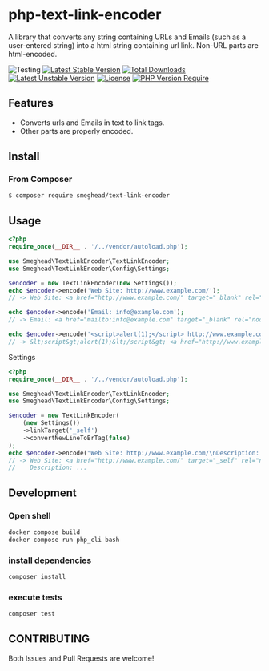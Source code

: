 # php-text-link-encoder

A library that converts any string containing URLs and Emails (such as a user-entered string) into a html string containing url link. Non-URL parts are html-encoded.

![Testing](https://github.com/smeghead/php-text-link-encoder/actions/workflows/php.yml/badge.svg?event=push) [![Latest Stable Version](http://poser.pugx.org/smeghead/text-link-encoder/v)](https://packagist.org/packages/smeghead/text-link-encoder) [![Total Downloads](http://poser.pugx.org/smeghead/text-link-encoder/downloads)](https://packagist.org/packages/smeghead/text-link-encoder) [![Latest Unstable Version](http://poser.pugx.org/smeghead/text-link-encoder/v/unstable)](https://packagist.org/packages/smeghead/text-link-encoder) [![License](http://poser.pugx.org/smeghead/text-link-encoder/license)](https://packagist.org/packages/smeghead/text-link-encoder) [![PHP Version Require](http://poser.pugx.org/smeghead/text-link-encoder/require/php)](https://packagist.org/packages/smeghead/text-link-encoder)

## Features

 * Converts urls and Emails in text to link tags.
 * Other parts are properly encoded.

## Install

### From Composer

```bash
$ composer require smeghead/text-link-encoder
```

## Usage

```php
<?php
require_once(__DIR__ . '/../vendor/autoload.php');

use Smeghead\TextLinkEncoder\TextLinkEncoder;
use Smeghead\TextLinkEncoder\Config\Settings;

$encoder = new TextLinkEncoder(new Settings());
echo $encoder->encode('Web Site: http://www.example.com/');
// -> Web Site: <a href="http://www.example.com/" target="_blank" rel="noopener">http://www.example.com/</a>

echo $encoder->encode('Email: info@example.com');
// -> Email: <a href="mailto:info@example.com" target="_blank" rel="noopener">info@example.com</a>

echo $encoder->encode('<script>alert(1);</script> http://www.example.com/');
// -> &lt;script&gt;alert(1);&lt;/script&gt; <a href="http://www.example.com/" target="_blank" rel="noopener">http://www.example.com/</a>
```

Settings

```php
<?php
require_once(__DIR__ . '/../vendor/autoload.php');

use Smeghead\TextLinkEncoder\TextLinkEncoder;
use Smeghead\TextLinkEncoder\Config\Settings;

$encoder = new TextLinkEncoder(
    (new Settings())
    ->linkTarget('_self')
    ->convertNewLineToBrTag(false)
);
echo $encoder->encode("Web Site: http://www.example.com/\nDescription: ...");
// -> Web Site: <a href="http://www.example.com/" target="_self" rel="noopener">http://www.example.com/</a>
//    Description: ...
```

## Development

### Open shell

```bash
docker compose build
docker compose run php_cli bash
```

### install dependencies

```bash
composer install
```

### execute tests

```bash
composer test
```

## CONTRIBUTING

Both Issues and Pull Requests are welcome!
